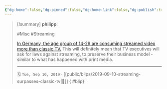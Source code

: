 ```yaml
---
{"dg-home":false,"dg-pinned":false,"dg-home-link":false,"dg-publish":true,"type":"blip","created-date":"2019-09-10T00:00:00","disabled rules":["yaml-title","yaml-title-alias","file-name-heading"],"title":"philipp @ 2019-09-10","dg-permalink":"2019/09/10/streaming-surpasses-classic-tv/","updated-date":"2025-04-30T22:27:35","dg-path":"blips/2019-09-10-streaming-surpasses-classic-tv.md","permalink":"/2019/09/10/streaming-surpasses-classic-tv/","dgPassFrontmatter":true}
---
```


> [!summary] **philipp**:
>
> #Misc #Streaming
>
> [In Germany, the age group of 14-29 are consuming streamed video more than classic TV.](https://meedia.de/2019/09/06/ard-zdf-studie-netflix-youtube-co-haben-bei-den-14-bis-29-jaehrigen-das-fernsehen-ueberholt/) This will definitely mean that TV executives will ask for laws against streaming, to preserve their business model - similar to what has happened with print media.
> - - -
>
> 🗓️ `Tue, Sep 10, 2019` · [[public/blips/2019-09-10-streaming-surpasses-classic-tv\|🔗]]
{ #blip}

